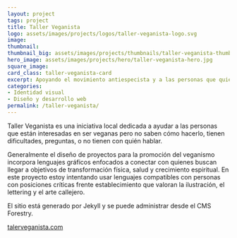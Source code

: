```yaml
---
layout: project
tags: project
title: Taller Veganista
logo: assets/images/projects/logos/taller-veganista-logo.svg
image:
thumbnail:
thumbnail_big: assets/images/projects/thumbnails/taller-veganista-thumbnail-big.png
hero_image: assets/images/projects/hero/taller-veganista-hero.jpg
square_image:
card_class: taller-veganista-card
excerpt: Apoyando el movimiento antiespecista y a las personas que quieren hacerse veganas.
categories:
- Identidad visual
- Diseño y desarrollo web
permalink: /taller-veganista/
---
```

Taller Veganista es una iniciativa local dedicada a ayudar a las personas que están interesadas en ser veganas pero no saben cómo hacerlo, tienen dificultades, preguntas, o no tienen con quién hablar.

Generalmente el diseño de proyectos para la promoción del veganismo incorpora lenguajes gráficos enfocados a conectar con quienes buscan llegar a objetivos de transformación física, salud y crecimiento espiritual. En este proyecto estoy intentando usar lenguajes compatibles con personas con posiciones críticas frente establecimiento que valoran la ilustración, el lettering y el arte callejero.

El sitio está generado por Jekyll y se puede administrar desde el CMS Forestry.

[talerveganista.com](https://tallerveganista.com/)
